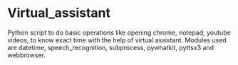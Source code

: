# Virtual_assistant
Python script to do basic operations like opening chrome, notepad, youtube videos, to know exact time with the help of virtual assistant. Modules used are datetime, speech_recognition, subprocess, pywhatkit, pyttsx3 and webbrowser.
